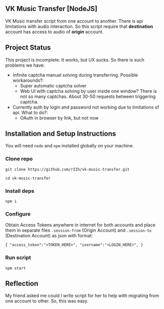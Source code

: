 ## VK Music Transfer [NodeJS]

 VK Music transfer script from one account to another. There is api limitations with audio interaction. So this script require that **destination** account has access to audio of **origin** account. 

## Project Status

This project is incomplete. It works, but UX sucks. So there is such problems we have:

- Infinite captcha manual solving during transferring. Possible workarounds?:
  - Super automatic captcha solver
  - Web UI with captcha solving by user inside one window? There is not so many captchas. About 30-50 requests between triggering captcha.
- Currently auth by login and password not working due to limitations of api. What to do?:
  - OAuth in browser by link, but not now
  
## Installation and Setup Instructions

You will need `node` and `npm` installed globally on your machine.  

### Clone repo

`git clone https://github.com/rIIh/vk-music-transfer.git`

`cd vk-music-transfer`

### Install deps

`npm i`

### Configure

Obtain Access Tokens anywhere in internet for both accounts and place them in separate files `.session-from` (Origin Account) and `.session-to` (Destination Account) as json with format: 

`
{
  "access_token":"<TOKEN_HERE>",
  "username":"<LOGIN_HERE>",
}
`

### Run script

`npm start`


## Reflection

My friend asked me could I write script for her to help with migrating from one account to other. So, this was easy.